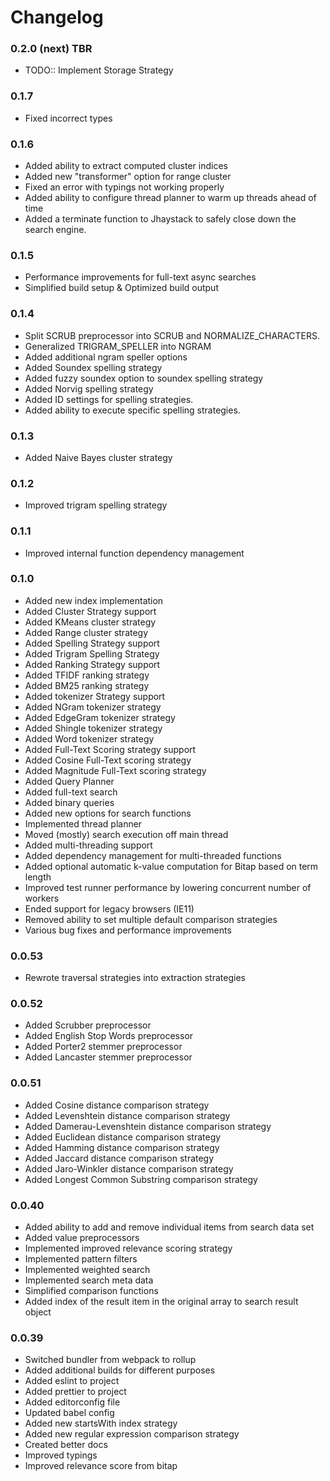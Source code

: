 # Changelog

### 0.2.0 (next) TBR
- TODO:: Implement Storage Strategy

### 0.1.7
- Fixed incorrect types

### 0.1.6
- Added ability to extract computed cluster indices
- Added new "transformer" option for range cluster
- Fixed an error with typings not working properly
- Added ability to configure thread planner to warm up threads ahead of time
- Added a terminate function to Jhaystack to safely close down the search engine.

### 0.1.5
- Performance improvements for full-text async searches
- Simplified build setup & Optimized build output

### 0.1.4
- Split SCRUB preprocessor into SCRUB and NORMALIZE_CHARACTERS.
- Generalized TRIGRAM_SPELLER into NGRAM
- Added additional ngram speller options
- Added Soundex spelling strategy
- Added fuzzy soundex option to soundex spelling strategy
- Added Norvig spelling strategy
- Added ID settings for spelling strategies. 
- Added ability to execute specific spelling strategies. 

### 0.1.3
- Added Naive Bayes cluster strategy

### 0.1.2
- Improved trigram spelling strategy

### 0.1.1
- Improved internal function dependency management

### 0.1.0

- Added new index implementation
- Added Cluster Strategy support
- Added KMeans cluster strategy
- Added Range cluster strategy
- Added Spelling Strategy support
- Added Trigram Spelling Strategy
- Added Ranking Strategy support
- Added TFIDF ranking strategy
- Added BM25 ranking strategy
- Added tokenizer Strategy support
- Added NGram tokenizer strategy
- Added EdgeGram tokenizer strategy
- Added Shingle tokenizer strategy
- Added Word tokenizer strategy
- Added Full-Text Scoring strategy support
- Added Cosine Full-Text scoring strategy
- Added Magnitude Full-Text scoring strategy
- Added Query Planner
- Added full-text search
- Added binary queries
- Added new options for search functions
- Implemented thread planner
- Moved (mostly) search execution off main thread
- Added multi-threading support
- Added dependency management for multi-threaded functions
- Added optional automatic k-value computation for Bitap based on term length
- Improved test runner performance by lowering concurrent number of workers
- Ended support for legacy browsers (IE11)
- Removed ability to set multiple default comparison strategies
- Various bug fixes and performance improvements

### 0.0.53

 - Rewrote traversal strategies into extraction strategies

### 0.0.52

- Added Scrubber preprocessor
- Added English Stop Words preprocessor
- Added Porter2 stemmer preprocessor
- Added Lancaster stemmer preprocessor

### 0.0.51

- Added Cosine distance comparison strategy
- Added Levenshtein distance comparison strategy
- Added Damerau-Levenshtein distance comparison strategy
- Added Euclidean distance comparison strategy
- Added Hamming distance comparison strategy
- Added Jaccard distance comparison strategy
- Added Jaro-Winkler distance comparison strategy
- Added Longest Common Substring comparison strategy
 
### 0.0.40

- Added ability to add and remove individual items from search data set
- Added value preprocessors
- Implemented improved relevance scoring strategy
- Implemented pattern filters
- Implemented weighted search
- Implemented search meta data
- Simplified comparison functions
- Added index of the result item in the original array to search result object

### 0.0.39

- Switched bundler from webpack to rollup
- Added additional builds for different purposes
- Added eslint to project
- Added prettier to project
- Added editorconfig file
- Updated babel config
- Added new startsWith index strategy
- Added new regular expression comparison strategy
- Created better docs
- Improved typings
- Improved relevance score from bitap
